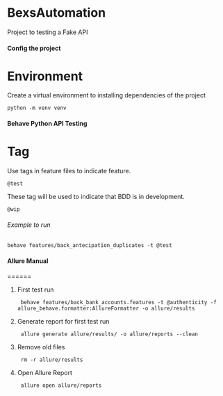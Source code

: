 # BexsAutomation
Project to testing a Fake API


#### Config the project
Environment
======
Create a virtual environment to installing dependencies of the project

    python -m venv venv

#### Behave Python API Testing


Tag
======
Use tags in feature files to indicate feature.

    @test

These tag will be used to indicate that BDD is in development.

    @wip

###### Example to run

    behave features/back_antecipation_duplicates -t @test


#### Allure Manual
======
1. First test run

        behave features/back_bank_accounts.features -t @authenticity -f allure_behave.formatter:AllureFormatter -o allure/results
    
2. Generate report for first test run

        allure generate allure/results/ -o allure/reports --clean
        
3. Remove old files

        rm -r allure/results
  
4. Open Allure Report

        allure open allure/reports